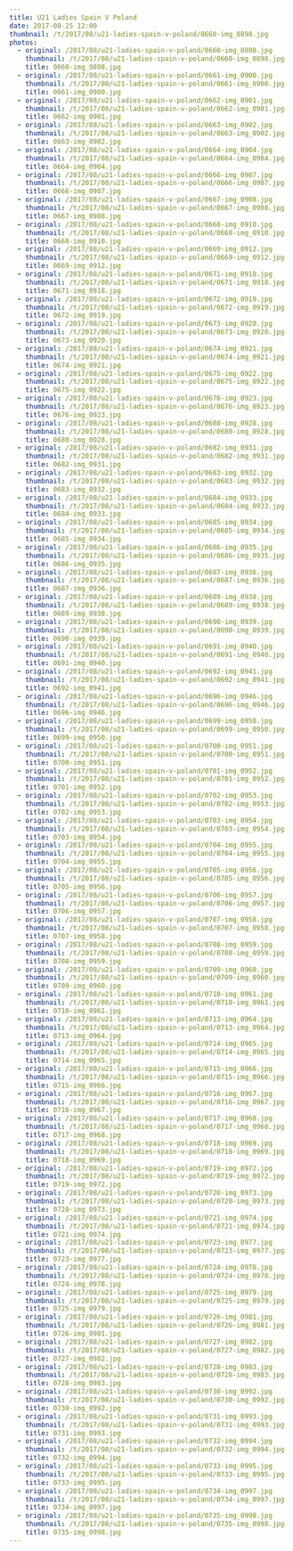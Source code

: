 ```yaml
---
title: U21 Ladies Spain V Poland
date: 2017-08-25 12:00
thumbnail: /t/2017/08/u21-ladies-spain-v-poland/0660-img_0898.jpg
photos:
  - original: /2017/08/u21-ladies-spain-v-poland/0660-img_0898.jpg
    thumbnail: /t/2017/08/u21-ladies-spain-v-poland/0660-img_0898.jpg
    title: 0660-img_0898.jpg
  - original: /2017/08/u21-ladies-spain-v-poland/0661-img_0900.jpg
    thumbnail: /t/2017/08/u21-ladies-spain-v-poland/0661-img_0900.jpg
    title: 0661-img_0900.jpg
  - original: /2017/08/u21-ladies-spain-v-poland/0662-img_0901.jpg
    thumbnail: /t/2017/08/u21-ladies-spain-v-poland/0662-img_0901.jpg
    title: 0662-img_0901.jpg
  - original: /2017/08/u21-ladies-spain-v-poland/0663-img_0902.jpg
    thumbnail: /t/2017/08/u21-ladies-spain-v-poland/0663-img_0902.jpg
    title: 0663-img_0902.jpg
  - original: /2017/08/u21-ladies-spain-v-poland/0664-img_0904.jpg
    thumbnail: /t/2017/08/u21-ladies-spain-v-poland/0664-img_0904.jpg
    title: 0664-img_0904.jpg
  - original: /2017/08/u21-ladies-spain-v-poland/0666-img_0907.jpg
    thumbnail: /t/2017/08/u21-ladies-spain-v-poland/0666-img_0907.jpg
    title: 0666-img_0907.jpg
  - original: /2017/08/u21-ladies-spain-v-poland/0667-img_0908.jpg
    thumbnail: /t/2017/08/u21-ladies-spain-v-poland/0667-img_0908.jpg
    title: 0667-img_0908.jpg
  - original: /2017/08/u21-ladies-spain-v-poland/0668-img_0910.jpg
    thumbnail: /t/2017/08/u21-ladies-spain-v-poland/0668-img_0910.jpg
    title: 0668-img_0910.jpg
  - original: /2017/08/u21-ladies-spain-v-poland/0669-img_0912.jpg
    thumbnail: /t/2017/08/u21-ladies-spain-v-poland/0669-img_0912.jpg
    title: 0669-img_0912.jpg
  - original: /2017/08/u21-ladies-spain-v-poland/0671-img_0918.jpg
    thumbnail: /t/2017/08/u21-ladies-spain-v-poland/0671-img_0918.jpg
    title: 0671-img_0918.jpg
  - original: /2017/08/u21-ladies-spain-v-poland/0672-img_0919.jpg
    thumbnail: /t/2017/08/u21-ladies-spain-v-poland/0672-img_0919.jpg
    title: 0672-img_0919.jpg
  - original: /2017/08/u21-ladies-spain-v-poland/0673-img_0920.jpg
    thumbnail: /t/2017/08/u21-ladies-spain-v-poland/0673-img_0920.jpg
    title: 0673-img_0920.jpg
  - original: /2017/08/u21-ladies-spain-v-poland/0674-img_0921.jpg
    thumbnail: /t/2017/08/u21-ladies-spain-v-poland/0674-img_0921.jpg
    title: 0674-img_0921.jpg
  - original: /2017/08/u21-ladies-spain-v-poland/0675-img_0922.jpg
    thumbnail: /t/2017/08/u21-ladies-spain-v-poland/0675-img_0922.jpg
    title: 0675-img_0922.jpg
  - original: /2017/08/u21-ladies-spain-v-poland/0676-img_0923.jpg
    thumbnail: /t/2017/08/u21-ladies-spain-v-poland/0676-img_0923.jpg
    title: 0676-img_0923.jpg
  - original: /2017/08/u21-ladies-spain-v-poland/0680-img_0928.jpg
    thumbnail: /t/2017/08/u21-ladies-spain-v-poland/0680-img_0928.jpg
    title: 0680-img_0928.jpg
  - original: /2017/08/u21-ladies-spain-v-poland/0682-img_0931.jpg
    thumbnail: /t/2017/08/u21-ladies-spain-v-poland/0682-img_0931.jpg
    title: 0682-img_0931.jpg
  - original: /2017/08/u21-ladies-spain-v-poland/0683-img_0932.jpg
    thumbnail: /t/2017/08/u21-ladies-spain-v-poland/0683-img_0932.jpg
    title: 0683-img_0932.jpg
  - original: /2017/08/u21-ladies-spain-v-poland/0684-img_0933.jpg
    thumbnail: /t/2017/08/u21-ladies-spain-v-poland/0684-img_0933.jpg
    title: 0684-img_0933.jpg
  - original: /2017/08/u21-ladies-spain-v-poland/0685-img_0934.jpg
    thumbnail: /t/2017/08/u21-ladies-spain-v-poland/0685-img_0934.jpg
    title: 0685-img_0934.jpg
  - original: /2017/08/u21-ladies-spain-v-poland/0686-img_0935.jpg
    thumbnail: /t/2017/08/u21-ladies-spain-v-poland/0686-img_0935.jpg
    title: 0686-img_0935.jpg
  - original: /2017/08/u21-ladies-spain-v-poland/0687-img_0936.jpg
    thumbnail: /t/2017/08/u21-ladies-spain-v-poland/0687-img_0936.jpg
    title: 0687-img_0936.jpg
  - original: /2017/08/u21-ladies-spain-v-poland/0689-img_0938.jpg
    thumbnail: /t/2017/08/u21-ladies-spain-v-poland/0689-img_0938.jpg
    title: 0689-img_0938.jpg
  - original: /2017/08/u21-ladies-spain-v-poland/0690-img_0939.jpg
    thumbnail: /t/2017/08/u21-ladies-spain-v-poland/0690-img_0939.jpg
    title: 0690-img_0939.jpg
  - original: /2017/08/u21-ladies-spain-v-poland/0691-img_0940.jpg
    thumbnail: /t/2017/08/u21-ladies-spain-v-poland/0691-img_0940.jpg
    title: 0691-img_0940.jpg
  - original: /2017/08/u21-ladies-spain-v-poland/0692-img_0941.jpg
    thumbnail: /t/2017/08/u21-ladies-spain-v-poland/0692-img_0941.jpg
    title: 0692-img_0941.jpg
  - original: /2017/08/u21-ladies-spain-v-poland/0696-img_0946.jpg
    thumbnail: /t/2017/08/u21-ladies-spain-v-poland/0696-img_0946.jpg
    title: 0696-img_0946.jpg
  - original: /2017/08/u21-ladies-spain-v-poland/0699-img_0950.jpg
    thumbnail: /t/2017/08/u21-ladies-spain-v-poland/0699-img_0950.jpg
    title: 0699-img_0950.jpg
  - original: /2017/08/u21-ladies-spain-v-poland/0700-img_0951.jpg
    thumbnail: /t/2017/08/u21-ladies-spain-v-poland/0700-img_0951.jpg
    title: 0700-img_0951.jpg
  - original: /2017/08/u21-ladies-spain-v-poland/0701-img_0952.jpg
    thumbnail: /t/2017/08/u21-ladies-spain-v-poland/0701-img_0952.jpg
    title: 0701-img_0952.jpg
  - original: /2017/08/u21-ladies-spain-v-poland/0702-img_0953.jpg
    thumbnail: /t/2017/08/u21-ladies-spain-v-poland/0702-img_0953.jpg
    title: 0702-img_0953.jpg
  - original: /2017/08/u21-ladies-spain-v-poland/0703-img_0954.jpg
    thumbnail: /t/2017/08/u21-ladies-spain-v-poland/0703-img_0954.jpg
    title: 0703-img_0954.jpg
  - original: /2017/08/u21-ladies-spain-v-poland/0704-img_0955.jpg
    thumbnail: /t/2017/08/u21-ladies-spain-v-poland/0704-img_0955.jpg
    title: 0704-img_0955.jpg
  - original: /2017/08/u21-ladies-spain-v-poland/0705-img_0956.jpg
    thumbnail: /t/2017/08/u21-ladies-spain-v-poland/0705-img_0956.jpg
    title: 0705-img_0956.jpg
  - original: /2017/08/u21-ladies-spain-v-poland/0706-img_0957.jpg
    thumbnail: /t/2017/08/u21-ladies-spain-v-poland/0706-img_0957.jpg
    title: 0706-img_0957.jpg
  - original: /2017/08/u21-ladies-spain-v-poland/0707-img_0958.jpg
    thumbnail: /t/2017/08/u21-ladies-spain-v-poland/0707-img_0958.jpg
    title: 0707-img_0958.jpg
  - original: /2017/08/u21-ladies-spain-v-poland/0708-img_0959.jpg
    thumbnail: /t/2017/08/u21-ladies-spain-v-poland/0708-img_0959.jpg
    title: 0708-img_0959.jpg
  - original: /2017/08/u21-ladies-spain-v-poland/0709-img_0960.jpg
    thumbnail: /t/2017/08/u21-ladies-spain-v-poland/0709-img_0960.jpg
    title: 0709-img_0960.jpg
  - original: /2017/08/u21-ladies-spain-v-poland/0710-img_0961.jpg
    thumbnail: /t/2017/08/u21-ladies-spain-v-poland/0710-img_0961.jpg
    title: 0710-img_0961.jpg
  - original: /2017/08/u21-ladies-spain-v-poland/0713-img_0964.jpg
    thumbnail: /t/2017/08/u21-ladies-spain-v-poland/0713-img_0964.jpg
    title: 0713-img_0964.jpg
  - original: /2017/08/u21-ladies-spain-v-poland/0714-img_0965.jpg
    thumbnail: /t/2017/08/u21-ladies-spain-v-poland/0714-img_0965.jpg
    title: 0714-img_0965.jpg
  - original: /2017/08/u21-ladies-spain-v-poland/0715-img_0966.jpg
    thumbnail: /t/2017/08/u21-ladies-spain-v-poland/0715-img_0966.jpg
    title: 0715-img_0966.jpg
  - original: /2017/08/u21-ladies-spain-v-poland/0716-img_0967.jpg
    thumbnail: /t/2017/08/u21-ladies-spain-v-poland/0716-img_0967.jpg
    title: 0716-img_0967.jpg
  - original: /2017/08/u21-ladies-spain-v-poland/0717-img_0968.jpg
    thumbnail: /t/2017/08/u21-ladies-spain-v-poland/0717-img_0968.jpg
    title: 0717-img_0968.jpg
  - original: /2017/08/u21-ladies-spain-v-poland/0718-img_0969.jpg
    thumbnail: /t/2017/08/u21-ladies-spain-v-poland/0718-img_0969.jpg
    title: 0718-img_0969.jpg
  - original: /2017/08/u21-ladies-spain-v-poland/0719-img_0972.jpg
    thumbnail: /t/2017/08/u21-ladies-spain-v-poland/0719-img_0972.jpg
    title: 0719-img_0972.jpg
  - original: /2017/08/u21-ladies-spain-v-poland/0720-img_0973.jpg
    thumbnail: /t/2017/08/u21-ladies-spain-v-poland/0720-img_0973.jpg
    title: 0720-img_0973.jpg
  - original: /2017/08/u21-ladies-spain-v-poland/0721-img_0974.jpg
    thumbnail: /t/2017/08/u21-ladies-spain-v-poland/0721-img_0974.jpg
    title: 0721-img_0974.jpg
  - original: /2017/08/u21-ladies-spain-v-poland/0723-img_0977.jpg
    thumbnail: /t/2017/08/u21-ladies-spain-v-poland/0723-img_0977.jpg
    title: 0723-img_0977.jpg
  - original: /2017/08/u21-ladies-spain-v-poland/0724-img_0978.jpg
    thumbnail: /t/2017/08/u21-ladies-spain-v-poland/0724-img_0978.jpg
    title: 0724-img_0978.jpg
  - original: /2017/08/u21-ladies-spain-v-poland/0725-img_0979.jpg
    thumbnail: /t/2017/08/u21-ladies-spain-v-poland/0725-img_0979.jpg
    title: 0725-img_0979.jpg
  - original: /2017/08/u21-ladies-spain-v-poland/0726-img_0981.jpg
    thumbnail: /t/2017/08/u21-ladies-spain-v-poland/0726-img_0981.jpg
    title: 0726-img_0981.jpg
  - original: /2017/08/u21-ladies-spain-v-poland/0727-img_0982.jpg
    thumbnail: /t/2017/08/u21-ladies-spain-v-poland/0727-img_0982.jpg
    title: 0727-img_0982.jpg
  - original: /2017/08/u21-ladies-spain-v-poland/0728-img_0983.jpg
    thumbnail: /t/2017/08/u21-ladies-spain-v-poland/0728-img_0983.jpg
    title: 0728-img_0983.jpg
  - original: /2017/08/u21-ladies-spain-v-poland/0730-img_0992.jpg
    thumbnail: /t/2017/08/u21-ladies-spain-v-poland/0730-img_0992.jpg
    title: 0730-img_0992.jpg
  - original: /2017/08/u21-ladies-spain-v-poland/0731-img_0993.jpg
    thumbnail: /t/2017/08/u21-ladies-spain-v-poland/0731-img_0993.jpg
    title: 0731-img_0993.jpg
  - original: /2017/08/u21-ladies-spain-v-poland/0732-img_0994.jpg
    thumbnail: /t/2017/08/u21-ladies-spain-v-poland/0732-img_0994.jpg
    title: 0732-img_0994.jpg
  - original: /2017/08/u21-ladies-spain-v-poland/0733-img_0995.jpg
    thumbnail: /t/2017/08/u21-ladies-spain-v-poland/0733-img_0995.jpg
    title: 0733-img_0995.jpg
  - original: /2017/08/u21-ladies-spain-v-poland/0734-img_0997.jpg
    thumbnail: /t/2017/08/u21-ladies-spain-v-poland/0734-img_0997.jpg
    title: 0734-img_0997.jpg
  - original: /2017/08/u21-ladies-spain-v-poland/0735-img_0998.jpg
    thumbnail: /t/2017/08/u21-ladies-spain-v-poland/0735-img_0998.jpg
    title: 0735-img_0998.jpg
---
```

